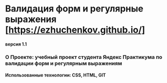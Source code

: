 # Валидация форм и регулярные выражения [https://ezhuchenkov.github.io/]
#### версия 1.1
### О Проекте: учебный проект студента Яндекс Практикума по валидации форм и регулярным выражениям
#### Использованные технологии: CSS, HTML, GIT
#####
